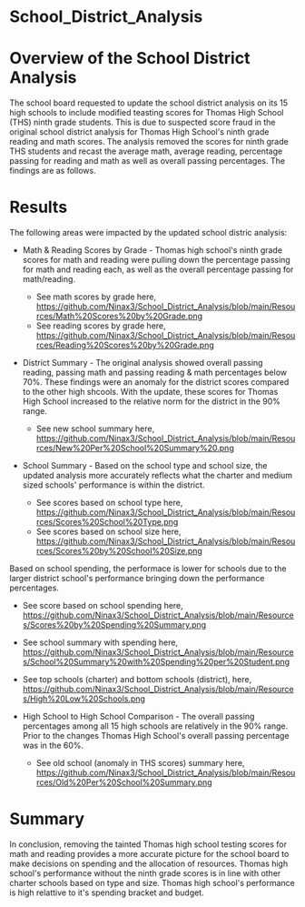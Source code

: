 # School_District_Analysis
# Overview of the School District Analysis

The school board requested to update the school district analysis on its 15 high schools to include modified teasting scores for Thomas High School (THS) ninth grade students. This is due to suspected score fraud in the original school district analysis for Thomas High School's ninth grade reading and math scores. The analysis removed the scores for ninth grade THS students and recast the average math, average reading, percentage passing for reading and math as well as overall passing percentages. The findings are as follows.

# Results

The following areas were impacted by the updated school distric analysis:
- Math & Reading Scores by Grade -
  Thomas high school's ninth grade scores for math and reading were pulling down the percentage passing for math and reading each, as well as the overall percentage passing for math/reading. 
  - See math scores by grade here, https://github.com/Ninax3/School_District_Analysis/blob/main/Resources/Math%20Scores%20by%20Grade.png
  - See reading scores by grade here, https://github.com/Ninax3/School_District_Analysis/blob/main/Resources/Reading%20Scores%20by%20Grade.png

- District Summary -
The original analysis showed overall passing reading, passing math and passing reading & math percentages below 70%. These findings were an anomaly for the district scores compared to the other high shcools. With the update, these scores for Thomas High School increased to the relative norm for the district in the 90% range. 
  - See new school summary here, https://github.com/Ninax3/School_District_Analysis/blob/main/Resources/New%20Per%20School%20Summary%20.png

- School Summary -
Based on the school type and school size, the updated analysis more accurately reflects what the charter and medium sized schools' performance is within the district. 
  - See scores based on school type here, https://github.com/Ninax3/School_District_Analysis/blob/main/Resources/Scores%20School%20Type.png
  - See scores based on school size here, https://github.com/Ninax3/School_District_Analysis/blob/main/Resources/Scores%20by%20School%20Size.png 

Based on school spending, the performace is lower for schools due to the larger district school's performance bringing down the performance percentages.  
  - See score based on school spending here, https://github.com/Ninax3/School_District_Analysis/blob/main/Resources/Scores%20by%20Spending%20Summary.png
  - See school summary with spending here, https://github.com/Ninax3/School_District_Analysis/blob/main/Resources/School%20Summary%20with%20Spending%20per%20Student.png
  - See top schools (charter) and bottom schools (district), here, https://github.com/Ninax3/School_District_Analysis/blob/main/Resources/High%20Low%20Schools.png

- High School to High School Comparison -
The overall passing percentages among all 15 high schools are relatively in the 90% range. Prior to the changes Thomas High School's overall passing percentage was in the 60%. 
    - See old school (anomaly in THS scores) summary here,    https://github.com/Ninax3/School_District_Analysis/blob/main/Resources/Old%20Per%20School%20Summary.png 


# Summary

In conclusion, removing the tainted Thomas high school testing scores for math and reading provides a more accurate picture for the school board to make decisions on spending and the allocation of resources. Thomas high school's performance without the ninth grade scores is in line with other charter schools based on type and size. Thomas high school's performance is high relattive to it's spending bracket and budget. 
